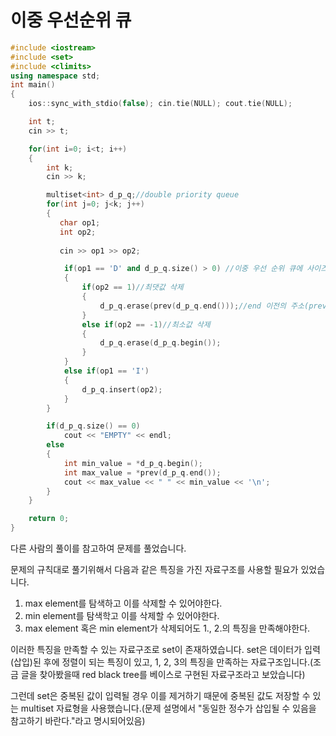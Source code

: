 # 이중 우선순위 큐

```cpp
#include <iostream>
#include <set>
#include <climits>
using namespace std;
int main()
{
    ios::sync_with_stdio(false); cin.tie(NULL); cout.tie(NULL);

    int t;
    cin >> t;

    for(int i=0; i<t; i++)
    {
        int k;
        cin >> k;

        multiset<int> d_p_q;//double priority queue
        for(int j=0; j<k; j++)
        {
           char op1;
           int op2;
           
           cin >> op1 >> op2;

            if(op1 == 'D' and d_p_q.size() > 0) //이중 우선 순위 큐에 사이즈가 0일때도 해당 명령어가 나올 수 있으므로 예외를 처리해주어야함.
            {
                if(op2 == 1)//최댓값 삭제
                {
                    d_p_q.erase(prev(d_p_q.end()));//end 이전의 주소(prev)를 erase해야 마지막 원소가 지워짐
                }
                else if(op2 == -1)//최소값 삭제
                {
                    d_p_q.erase(d_p_q.begin());
                }
            }
            else if(op1 == 'I')
            {
                d_p_q.insert(op2);
            }
        }

        if(d_p_q.size() == 0)
            cout << "EMPTY" << endl;
        else
        {
            int min_value = *d_p_q.begin();
            int max_value = *prev(d_p_q.end());
            cout << max_value << " " << min_value << '\n';
        }
    }

    return 0;
}
```

다른 사람의 풀이를 참고하여 문제를 풀었습니다.

문제의 규칙대로 풀기위해서 다음과 같은 특징을 가진 자료구조를 사용할 필요가 있었습니다.

1. max element를 탐색하고 이를 삭제할 수 있어야한다.
2. min element를 탐색학고 이를 삭제할 수 있어야한다.
3. max element 혹은 min element가 삭제되어도 1., 2.의 특징을 만족해야한다.

이러한 특징을 만족할 수 있는 자료구조로 set이 존재하였습니다. set은 데이터가 입력(삽입)된 후에 정렬이 되는 특징이 있고, 1, 2, 3의 특징을 만족하는 자료구조입니다.(조금 글을 찾아봤을때 red black tree를 베이스로 구현된 자료구조라고 보았습니다)

그런데 set은 중복된 값이 입력될 경우 이를 제거하기 때문에 중복된 값도 저장할 수 있는 multiset 자료형을 사용했습니다.(문제 설명에서 "동일한 정수가 삽입될 수 있음을 참고하기 바란다."라고 명시되어있음)

